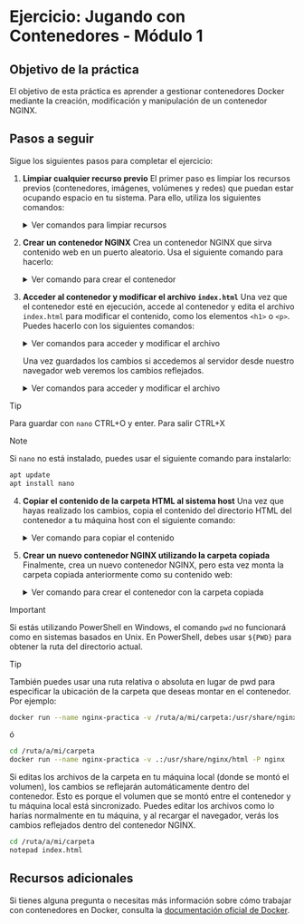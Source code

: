 # Ejercicio: Jugando con Contenedores - Módulo 1

## Objetivo de la práctica

El objetivo de esta práctica es aprender a gestionar contenedores Docker mediante la creación, modificación y manipulación de un contenedor NGINX.

## Pasos a seguir

Sigue los siguientes pasos para completar el ejercicio:

1. **Limpiar cualquier recurso previo**
   El primer paso es limpiar los recursos previos (contenedores, imágenes, volúmenes y redes) que puedan estar ocupando espacio en tu sistema. Para ello, utiliza los siguientes comandos:
    <details>
    <summary>Ver comandos para limpiar recursos</summary>
    
    ```bash
        docker container prune
        docker image prune
        docker volume prune
        docker network prune
    ```
    
    </details>
2. **Crear un contenedor NGINX**
   Crea un contenedor NGINX que sirva contenido web en un puerto aleatorio. Usa el siguiente comando para hacerlo:
    <details>
    <summary>Ver comando para crear el contenedor</summary>
    
    ```bash
        docker run -d --name nginx-practica -P nginx
    ```
    
    </details>
3. **Acceder al contenedor y modificar el archivo `index.html`**
   Una vez que el contenedor esté en ejecución, accede al contenedor y edita el archivo `index.html` para modificar el contenido, como los elementos `<h1>` o `<p>`. Puedes hacerlo con los siguientes comandos:

    <details>
    <summary>Ver comandos para acceder y modificar el archivo</summary>
    
    ```bash
        docker exec -it nginx-practica /bin/bash
        cd /usr/share/nginx/html
        nano index.html
    ```

    </details>

   Una vez guardados los cambios si accedemos al servidor desde nuestro navegador web veremos los cambios reflejados.

    <details>
    <summary>Ver comandos para acceder y modificar el archivo</summary>

   ```bash
       docker ps # Para ver el puerto asociado
   ```

   Acceder `localhost:<puerto>` en nuestro navegador.

    </details>

> [!TIP]  
> Para guardar con `nano` CTRL+O y enter. Para salir CTRL+X

> [!NOTE]
> Si `nano` no está instalado, puedes usar el siguiente comando para instalarlo:

```bash
apt update
apt install nano
```

4. **Copiar el contenido de la carpeta HTML al sistema host**
   Una vez que hayas realizado los cambios, copia el contenido del directorio HTML del contenedor a tu máquina host con el siguiente comando:

    <details>
    <summary>Ver comando para copiar el contenido</summary>

   ```bash
   docker cp nginx-practica:/usr/share/nginx/html .
   ```

    </details>

5. **Crear un nuevo contenedor NGINX utilizando la carpeta copiada**
   Finalmente, crea un nuevo contenedor NGINX, pero esta vez monta la carpeta copiada anteriormente como su contenido web:

    <details>
     <summary>Ver comando para crear el contenedor con la carpeta copiada</summary>

   ```bash
   docker run --name nginx-practica -v $(pwd):/usr/share/nginx/html -P nginx
   ```

    </details>

> [!IMPORTANT]  
> Si estás utilizando PowerShell en Windows, el comando `pwd` no funcionará como en sistemas basados en Unix. En PowerShell, debes usar `${PWD}` para obtener la ruta del directorio actual.

> [!TIP]  
>  También puedes usar una ruta relativa o absoluta en lugar de pwd para especificar la ubicación de la carpeta que deseas montar en el contenedor. Por ejemplo:

```bash
docker run --name nginx-practica -v /ruta/a/mi/carpeta:/usr/share/nginx/html -P nginx
```

ó

```bash
cd /ruta/a/mi/carpeta
docker run --name nginx-practica -v .:/usr/share/nginx/html -P nginx
```

Si editas los archivos de la carpeta en tu máquina local (donde se montó el volumen), los cambios se reflejarán automáticamente dentro del contenedor. Esto es porque el volumen que se montó entre el contenedor y tu máquina local está sincronizado. Puedes editar los archivos como lo harías normalmente en tu máquina, y al recargar el navegador, verás los cambios reflejados dentro del contenedor NGINX.

```bash
cd /ruta/a/mi/carpeta
notepad index.html
```

## Recursos adicionales

Si tienes alguna pregunta o necesitas más información sobre cómo trabajar con contenedores en Docker, consulta la [documentación oficial de Docker](https://docs.docker.com/get-started/).
